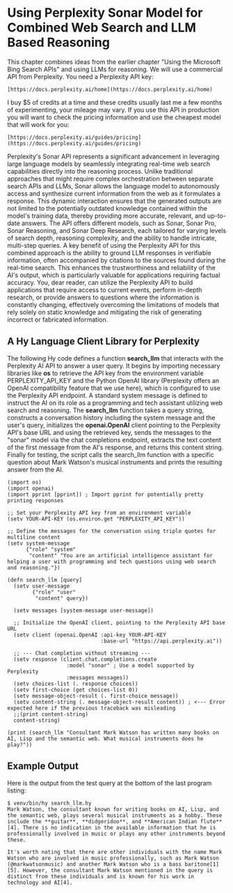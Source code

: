 # Using Perplexity Sonar Model for Combined Web Search and LLM Based Reasoning

This chapter combines ideas from the earlier chapter "Using the Microsoft Bing Search APIs" and using LLMs for reasoning.  We will use a commercial API from Perplexity. You need a Perplexity API key:

    [https://docs.perplexity.ai/home](https://docs.perplexity.ai/home)

I buy $5 of credits at a time and these credits usually last me a few months of experimenting, your mileage may vary. If you use this API in production you will want to check the pricing information and use the cheapest model that will work for you:

    [https://docs.perplexity.ai/guides/pricing](https://docs.perplexity.ai/guides/pricing)

Perplexity's Sonar API represents a significant advancement in leveraging large language models by seamlessly integrating real-time web search capabilities directly into the reasoning process. Unlike traditional approaches that might require complex orchestration between separate search APIs and LLMs, Sonar allows the language model to autonomously access and synthesize current information from the web as it formulates a response. This dynamic interaction ensures that the generated outputs are not limited to the potentially outdated knowledge contained within the model's training data, thereby providing more accurate, relevant, and up-to-date answers. The API offers different models, such as Sonar, Sonar Pro, Sonar Reasoning, and Sonar Deep Research, each tailored for varying levels of search depth, reasoning complexity, and the ability to handle intricate, multi-step queries. A key benefit of using the Perplexity API for this combined approach is the ability to ground LLM responses in verifiable information, often accompanied by citations to the sources found during the real-time search. This enhances the trustworthiness and reliability of the AI's output, which is particularly valuable for applications requiring factual accuracy. You, dear reader, can utilize the Perplexity API to build applications that require access to current events, perform in-depth research, or provide answers to questions where the information is constantly changing, effectively overcoming the limitations of models that rely solely on static knowledge and mitigating the risk of generating incorrect or fabricated information.

## A Hy Language Client Library for Perplexity

The following Hy code defines a function **search_llm** that interacts with the Perplexity AI API to answer a user query. It begins by importing necessary libraries like **os** to retrieve the API key from the environment variable PERPLEXITY_API_KEY and the Python OpenAI library (Perplexity offers an OpenAI compatibility feature that we use here), which is configured to use the Perplexity API endpoint. A standard system message is defined to instruct the AI on its role as a programming and tech assistant utilizing web search and reasoning. The **search_llm** function takes a query string, constructs a conversation history including the system message and the user's query, initializes the **openai.OpenAI** client pointing to the Perplexity API's base URL and using the retrieved key, sends the messages to the "sonar" model via the chat completions endpoint, extracts the text content of the first message from the AI's response, and returns this content string. Finally for testing, the script calls the search_llm function with a specific question about Mark Watson's musical instruments and prints the resulting answer from the AI.

```hy
(import os)
(import openai)
(import pprint [pprint]) ; Import pprint for potentially pretty printing responses

;; Set your Perplexity API key from an environment variable
(setv YOUR-API-KEY (os.environ.get "PERPLEXITY_API_KEY"))

;; Define the messages for the conversation using triple quotes for multiline content
(setv system-message
      {"role" "system"
       "content" "You are an artificial intelligence assistant for helping a user with programming and tech questions using web search and reasoning."})

(defn search_llm [query]
  (setv user-message
        {"role" "user"
         "content" query})
  
  (setv messages [system-message user-message])

  ;; Initialize the OpenAI client, pointing to the Perplexity API base URL
  (setv client (openai.OpenAI :api-key YOUR-API-KEY
                              :base-url "https://api.perplexity.ai"))

  ;; --- Chat completion without streaming ---
  (setv response (client.chat.completions.create
                   :model "sonar" ; Use a model supported by Perplexity
                   :messages messages))
  (setv choices-list (. response choices))
  (setv first-choice (get choices-list 0))
  (setv message-object-result (. first-choice message))
  (setv content-string (. message-object-result content)) ; <--- Error expected here if the previous traceback was misleading
  ;;(print content-string)
  content-string)

(print (search_llm "Consultant Mark Watson has written many books on AI, Lisp and the semantic web. What musical instruments does he play?"))
```

## Example Output

Here is the output from the test query at the bottom of the last program listing:

```text
$ venv/bin/hy search_llm.hy                                                         
Mark Watson, the consultant known for writing books on AI, Lisp, and the semantic web, plays several musical instruments as a hobby. These include the **guitar**, **didgeridoo**, and **American Indian flute**[4]. There is no indication in the available information that he is professionally involved in music or plays any other instruments beyond these. 

It's worth noting that there are other individuals with the name Mark Watson who are involved in music professionally, such as Mark Watson (@markwatsonmusic) and another Mark Watson who is a bass baritone[1][5]. However, the consultant Mark Watson mentioned in the query is distinct from these individuals and is known for his work in technology and AI[4].
```

